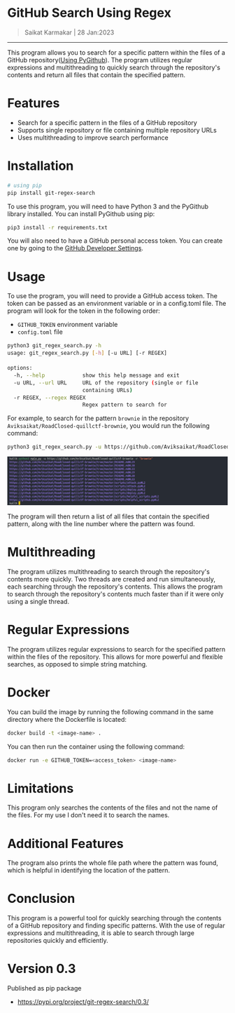 # GitHub Search Using Regex

> Saikat Karmakar | 28 Jan:2023

---

This program allows you to search for a specific pattern within the files of a GitHub repository([Using PyGithub](https://pygithub.readthedocs.io/en/latest/)). The program utilizes regular expressions and multithreading to quickly search through the repository's contents and return all files that contain the specified pattern.

# Features
- Search for a specific pattern in the files of a GitHub repository
- Supports single repository or file containing multiple repository URLs
- Uses multithreading to improve search performance


# Installation
```bash
# using pip
pip install git-regex-search
```

To use this program, you will need to have Python 3 and the PyGithub library installed. You can install PyGithub using pip:
```bash
pip3 install -r requirements.txt
```

You will also need to have a GitHub personal access token. You can create one by going to the [GitHub Developer Settings](https://github.com/settings/tokens).

# Usage
To use the program, you will need to provide a GitHub access token. The token can be passed as an environment variable or in a config.toml file. The program will look for the token in the following order:

- `GITHUB_TOKEN` environment variable 
- `config.toml` file

```bash
python3 git_regex_search.py -h                                              
usage: git_regex_search.py [-h] [-u URL] [-r REGEX]

options:
  -h, --help            show this help message and exit
  -u URL, --url URL     URL of the repository (single or file
                        containing URLs)
  -r REGEX, --regex REGEX
                        Regex pattern to search for
```

For example, to search for the pattern `brownie` in the repository `Aviksaikat/RoadClosed-quillctf-brownie`, you would run the following command:

```bash
python3 git_regex_search.py -u https://github.com/Aviksaikat/RoadClosed-quillctf-brownie -r "brownie"
```

![](assets/img.png)


The program will then return a list of all files that contain the specified pattern, along with the line number where the pattern was found.

# Multithreading
The program utilizes multithreading to search through the repository's contents more quickly. Two threads are created and run simultaneously, each searching through the repository's contents. This allows the program to search through the repository's contents much faster than if it were only using a single thread.

# Regular Expressions
The program utilizes regular expressions to search for the specified pattern within the files of the repository. This allows for more powerful and flexible searches, as opposed to simple string matching.


# Docker
You can build the image by running the following command in the same directory where the Dockerfile is located:
```bash
docker build -t <image-name> .
```

You can then run the container using the following command:
```bash
docker run -e GITHUB_TOKEN=<access_token> <image-name>
```

# Limitations
This program only searches the contents of the files and not the name of the files. For my use I don't need it to search the names.

# Additional Features
The program also prints the whole file path where the pattern was found, which is helpful in identifying the location of the pattern.

# Conclusion
This program is a powerful tool for quickly searching through the contents of a GitHub repository and finding specific patterns. With the use of regular expressions and multithreading, it is able to search through large repositories quickly and efficiently.

# Version 0.3
Published as pip package
- https://pypi.org/project/git-regex-search/0.3/